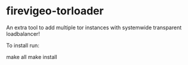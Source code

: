 # firevigeo-torloader
An extra tool to add multiple tor instances with systemwide transparent loadbalancer!


To install run:

  make all
  make install
